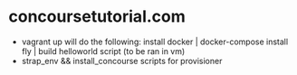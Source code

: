 # concoursetutorial.com 

 - vagrant up will do the following: 
     install docker | docker-compose 
     install fly | build helloworld script (to be ran in vm)
 - strap_env && install_concourse scripts for provisioner 




